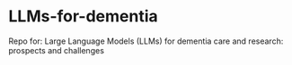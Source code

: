 # LLMs-for-dementia
Repo for: Large Language Models (LLMs) for dementia care and research: prospects and challenges
